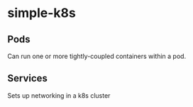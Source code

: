 # simple-k8s

## Pods

Can run one or more tightly-coupled containers within a pod.

## Services

Sets up networking in a k8s cluster

